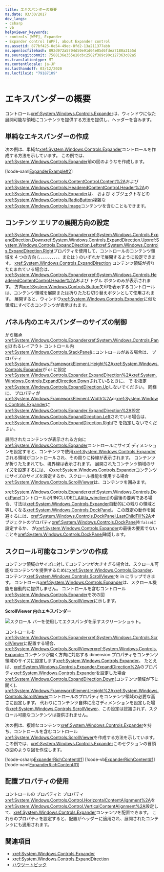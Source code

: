 ```yaml
---
title: エキスパンダーの概要
ms.date: 03/30/2017
dev_langs:
- csharp
- vb
helpviewer_keywords:
- controls [WPF], Expander
- Expander control [WPF], about Expander control
ms.assetid: 877bf425-0e54-49ec-8fd2-13a211377abb
ms.openlocfilehash: 892d972a5704d50e91d04e05d6fdea7180a3155d
ms.sourcegitcommit: 7588136e355e10cbc2582f389c90c127363c02a5
ms.translationtype: MT
ms.contentlocale: ja-JP
ms.lasthandoff: 03/12/2020
ms.locfileid: "79187109"
---
```

# <a name="expander-overview"></a>エキスパンダーの概要
コントロール<xref:System.Windows.Controls.Expander>は、ウィンドウに似た展開可能な領域にコンテンツを提供する方法を提供し、ヘッダーを含みます。  

<a name="CreatinganExpanderinXAML"></a>
## <a name="creating-a-simple-expander"></a>単純なエキスパンダーの作成  
 次の例は、単純な<xref:System.Windows.Controls.Expander>コントロールを作成する方法を示しています。 この例では、<xref:System.Windows.Controls.Expander>前の図のようなを作成します。  
  
 [!code-xaml[ExpanderExample#2](~/samples/snippets/csharp/VS_Snippets_Wpf/ExpanderExample/CSharp/Page1.xaml#2)]  
  
 <xref:System.Windows.Controls.ContentControl.Content%2A>および<xref:System.Windows.Controls.HeaderedContentControl.Header%2A>の<xref:System.Windows.Controls.Expander>は、 および オブジェクトなどの<xref:System.Windows.Controls.RadioButton>複雑な<xref:System.Windows.Controls.Image>コンテンツを含むこともできます。  
  
<a name="SettingtheDirectionoftheExpandingWindow"></a>
## <a name="setting-the-direction-of-the-expanding-content-area"></a>コンテンツ エリアの展開方向の設定  
 <xref:System.Windows.Controls.Expander><xref:System.Windows.Controls.ExpandDirection.Down><xref:System.Windows.Controls.ExpandDirection.Up><xref:System.Windows.Controls.ExpandDirection.Left><xref:System.Windows.Controls.ExpandDirection.Right>プロパティを使用して、コントロールのコンテンツ領域を 4 つの方向 (、、、、、、、、、、または ) のいずれかで展開するように設定できます。 <xref:System.Windows.Controls.ExpandDirection> コンテンツ領域が折りたたまれている場合は、<xref:System.Windows.Controls.Expander><xref:System.Windows.Controls.HeaderedContentControl.Header%2A>および トグル ボタンのみが表示されます。 方向<xref:System.Windows.Controls.Button>矢印を表示するコントロールは、コンテンツ領域を展開または折りたたむ切り替えボタンとして使用されます。 展開すると、ウィンドウ<xref:System.Windows.Controls.Expander>に似た領域にすべてのコンテンツが表示されます。  
  
<a name="SettingSizeDimensionsonanExpanderinaPanel"></a>
## <a name="controlling-the-size-of-an-expander-in-a-panel"></a>パネル内のエキスパンダーのサイズの制御  
 から継承<xref:System.Windows.Controls.Expander><xref:System.Windows.Controls.Panel>されるレイアウト コントロール内<xref:System.Windows.Controls.StackPanel>にコントロールがある場合は、 プロパティ<xref:System.Windows.FrameworkElement.Height%2A><xref:System.Windows.Controls.Expander>が or に設定<xref:System.Windows.Controls.Expander.ExpandDirection%2A><xref:System.Windows.Controls.ExpandDirection.Down>されているときに、 で を指定<xref:System.Windows.Controls.ExpandDirection.Up>しないでください。 同様に、 プロパティが<xref:System.Windows.FrameworkElement.Width%2A>or<xref:System.Windows.Controls.Expander>に<xref:System.Windows.Controls.Expander.ExpandDirection%2A>設定<xref:System.Windows.Controls.ExpandDirection.Left>されている場合は、<xref:System.Windows.Controls.ExpandDirection.Right>で を指定しないでください。  
  
 展開されたコンテンツが表示される方向に<xref:System.Windows.Controls.Expander>コントロールにサイズ ディメンションを設定すると、コンテンツで使用<xref:System.Windows.Controls.Expander>される領域がコントロールされ、その周りに枠線が表示されます。 コンテンツが折りたたまれても、境界線は表示されます。 展開されたコンテンツ領域のサイズを設定するには、 の<xref:System.Windows.Controls.Expander>コンテンツにサイズのサイズを設定するか、スクロール機能を使用する場合<xref:System.Windows.Controls.ScrollViewer>は、コンテンツを囲みます。  
  
 <xref:System.Windows.Controls.Expander><xref:System.Windows.Controls.DockPanel>コントロールが[!INCLUDE[TLA#tla_winclient](../../../../includes/tlasharptla-winclient-md.md)]の最後の要素である場合、寸法は<xref:System.Windows.Controls.Expander>自動的にの残りの領域と等しくなる<xref:System.Windows.Controls.DockPanel>。 この既定の動作を回避するには、<xref:System.Windows.Controls.DockPanel.LastChildFill%2A>オブジェクトのプロパティ<xref:System.Windows.Controls.DockPanel>を`false`に設定するか、 が<xref:System.Windows.Controls.Expander>の最後の要素でないことを<xref:System.Windows.Controls.DockPanel>確認します。  
  
<a name="CreatingScrollableContent"></a>
## <a name="creating-scrollable-content"></a>スクロール可能なコンテンツの作成  
 コンテンツ領域のサイズに対してコンテンツが大きすぎる場合は、スクロール可能なコンテンツを提供するために<xref:System.Windows.Controls.Expander>、コンテンツ<xref:System.Windows.Controls.ScrollViewer>を in にラップできます。 コントロール<xref:System.Windows.Controls.Expander>は、スクロール機能を自動的に提供しません。 コントロールを含むコントロール<xref:System.Windows.Controls.Expander>を次の図<xref:System.Windows.Controls.ScrollViewer>に示します。  
  
 **ScrollViewer 内のエキスパンダー**  
  
 ![スクロール バーを使用してエクスパンダを示すスクリーンショット。](./media/expander-overview/expander-scrollbar-control.jpg)  
  
 コントロールを<xref:System.Windows.Controls.Expander><xref:System.Windows.Controls.ScrollViewer>に配置する場合、<xref:System.Windows.Controls.ScrollViewer><xref:System.Windows.Controls.Expander>コンテンツが開く方向に対応する dimension プロパティをコンテンツ領域のサイズに設定します<xref:System.Windows.Controls.Expander>。 たとえば、<xref:System.Windows.Controls.Expander.ExpandDirection%2A>のプロパティ<xref:System.Windows.Controls.Expander>を設定した場合<xref:System.Windows.Controls.ExpandDirection.Down>(コンテンツ領域が下に開く)、<xref:System.Windows.FrameworkElement.Height%2A><xref:System.Windows.Controls.ScrollViewer>コントロールのプロパティをコンテンツ領域の必要な高さに設定します。 代わりにコンテンツ自体に高さディメンションを設定した場合<xref:System.Windows.Controls.ScrollViewer>、この設定は認識されず、スクロール可能なコンテンツは提供されません。  
  
 次の例は、複雑なコンテンツ<xref:System.Windows.Controls.Expander>を持ち、コントロールを含むコントロール<xref:System.Windows.Controls.ScrollViewer>を作成する方法を示しています。 この例では、<xref:System.Windows.Controls.Expander>このセクションの冒頭の図のような図を作成します。  
  
 [!code-csharp[ExpanderRichContent#1](~/samples/snippets/csharp/VS_Snippets_Wpf/ExpanderRichContent/CSharp/Window1.xaml.cs#1)]
 [!code-vb[ExpanderRichContent#1](~/samples/snippets/visualbasic/VS_Snippets_Wpf/ExpanderRichContent/VisualBasic/Window1.xaml.vb#1)]
 [!code-xaml[ExpanderRichContent#1](~/samples/snippets/csharp/VS_Snippets_Wpf/ExpanderRichContent/CSharp/Window1.xaml#1)]  
  
<a name="UsingtheAlignmentProperties"></a>
## <a name="using-the-alignment-properties"></a>配置プロパティの使用  
 コントロールの プロパティと プロパティ<xref:System.Windows.Controls.Control.HorizontalContentAlignment%2A>を<xref:System.Windows.Controls.Control.VerticalContentAlignment%2A>設定して、<xref:System.Windows.Controls.Expander>コンテンツを配置できます。 これらのプロパティを設定すると、配置がヘッダーに適用され、展開されたコンテンツにも適用されます。  
  
## <a name="see-also"></a>関連項目

- <xref:System.Windows.Controls.Expander>
- <xref:System.Windows.Controls.ExpandDirection>
- [ハウツートピック](expander-how-to-topics.md)
